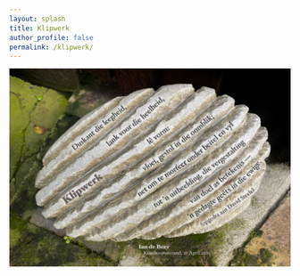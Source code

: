 ```yaml
---
layout: splash
title: Klipwerk
author_profile: false
permalink: /klipwerk/
--- 
```


![alt text](/assets/images/Klipwerk1.png "Klipwerk")
